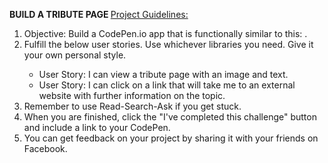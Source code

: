 <strong> BUILD A TRIBUTE PAGE </strong> 
<u>Project Guidelines: </u>
<ol type="1">
<li> Objective: Build a CodePen.io app that is functionally similar to this: <a href="https://codepen.io/FreeCodeCamp/full/NNvBQW/"></a>.</li>

<li> Fulfill the below user stories. Use whichever libraries you need. Give it your own personal style. </li>
  <ul type="a">
    <li> User Story: I can view a tribute page with an image and text. </li>
    <li> User Story: I can click on a link that will take me to an external website with further information on the topic. </li>
  </ul>
<li> Remember to use Read-Search-Ask if you get stuck. </li>

<li> When you are finished, click the "I've completed this challenge" button and include a link to your CodePen. </li>

<li> You can get feedback on your project by sharing it with your friends on Facebook. </li>
</ol>
